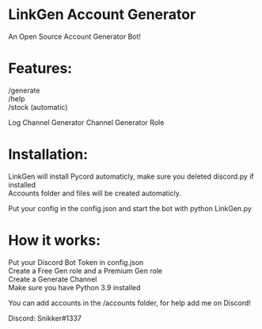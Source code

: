 # LinkGen Account Generator
An Open Source Account Generator Bot!

# Features:
/generate \
/help \
/stock (automatic)

Log Channel
Generator Channel
Generator Role

# Installation:
LinkGen will install Pycord automaticly, make sure you deleted discord.py if installed \
Accounts folder and files will be created automaticly.

Put your config in the config.json and start the bot with python LinkGen.py

# How it works:
Put your Discord Bot Token in config.json \
Create a Free Gen role and a Premium Gen role \
Create a Generate Channel \
Make sure you have Python 3.9 installed 

You can add accounts in the /accounts folder, for help add me on Discord!

Discord: Snikker#1337
